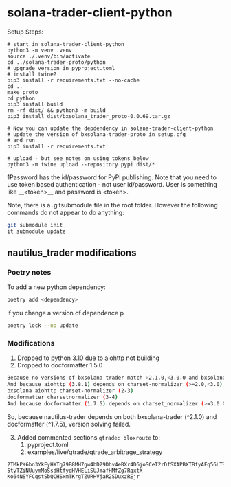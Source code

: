 # solana-trader-client-python

Setup Steps:



```
# start in solana-trader-client-python
python3 -m venv .venv
source ./.venv/bin/activate
cd ../solana-trader-proto/python
# upgrade version in pyproject.toml
# install twine?
pip3 install -r requirements.txt --no-cache
cd ..
make proto
cd python
pip3 install build
rm -rf dist/ && python3 -m build
pip3 install dist/bxsolana_trader_proto-0.0.69.tar.gz

# Now you can update the depdendency in solana-trader-client-python
# update the version of bxsolana-trader-proto in setup.cfg
# and run 
pip3 install -r requirements.txt
    
# upload - but see notes on using tokens below
python3 -m twine upload --repository pypi dist/*
```

1Password has the id/password for PyPi publishing. Note that you need to use token based authentication - not user id/password. User is something like \_\_\<token>\_\_ and password is \<token>.

Note, there is a .gitsubmodule file in the root folder. However the following commands do not appear to do anything:

```bash
git submodule init
it submodule update
```

## nautilus\_trader modifications

### Poetry notes

To add a new python dependency:

```bash
poetry add <dependency>
```

if you change a version of dependence p

```bash
poetry lock --no update
```

### Modifications

1. Dropped to python 3.10 due to aiohttp not building
2. Dropped to docformatter 1.5.0&#x20;

```bash
Because no versions of bxsolana-trader match >2.1.0,<3.0.0 and bxsolana-trader (2.1.0) depends on aiohttp (3.8.1), bxsolana-trader (>=2.1.0,<3.0.0) requires aiohttp (3.8.1).
And because aiohttp (3.8.1) depends on charset-normalizer (>=2.0,<3.0), bxsolana-trader (>=2.1.0,<3.0.0) requires charset-normalizer (>=2.0,<3.0).
bxsolana aiohttp charset-normalizer (2-3)
docformatter charsetnormalizer (3-4)
And because docformatter (1.7.5) depends on charset_normalizer (>=3.0.0,<4.0.0) and no versions of docformatter match >1.7.5,<2.0.0, bxsolana-trader (>=2.1.0,<3.0.0) is incompatible with docformatter (>=1.7.5,<2.0.0).

```

So, because nautilus-trader depends on both bxsolana-trader (^2.1.0) and docformatter (^1.7.5), version solving failed.

3. Added commented sections `qtrade: bloxroute` to:
   1. pyproject.toml
   2. examples/live/qtrade/qtrade\_arbitrage\_strategy

```
2TMkPK6bn3YkEyHXTg79B8MH7gw4bD29Dhv4eBXr4D6joSCeT2rDfSXAPBXTBfyAFq56LTR137faFT8GtRcBGYC8
5tyTZiNUuymMoSsdHtfyqHVHELiSUJmafHMfZg7RqxtX
Ko64NSYFCqstSbQCHSxmTKrgTZURHVjaR2SDuxzREjr
```
